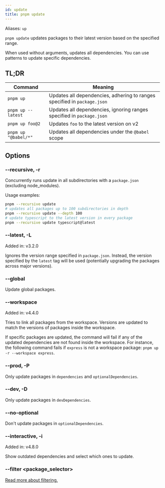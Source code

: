 ```yaml
---
id: update
title: pnpm update
---
```


Aliases: `up`

`pnpm update` updates packages to their latest version based on the specified
range.

When used without arguments, updates all dependencies. You can use patterns to
update specific dependencies.

## TL;DR

| Command              | Meaning                                                                  |
|----------------------|--------------------------------------------------------------------------|
|`pnpm up`             | Updates all dependencies, adhering to ranges specified in `package.json` |
|`pnpm up --latest`    | Updates all dependencies, ignoring ranges specified in `package.json`    |
|`pnpm up foo@2`       | Updates `foo` to the latest version on v2                                |
|`pnpm up "@babel/*"` | Updates all dependencies under the `@babel` scope                        |

## Options

### --recursive, -r

Concurrently runs update in all subdirectories with a `package.json` (excluding
node_modules).

Usage examples:

```sh
pnpm --recursive update
# updates all packages up to 100 subdirectories in depth
pnpm --recursive update --depth 100
# update typescript to the latest version in every package
pnpm --recursive update typescript@latest
```

### --latest, -L

Added in: v3.2.0

Ignores the version range specified in `package.json`. Instead, the version specified by the `latest` tag will be used (potentially upgrading the packages across major versions).

### --global

Update global packages.

### --workspace

Added in: v4.4.0

Tries to link all packages from the workspace. Versions are updated to match the
versions of packages inside the workspace.

If specific packages are updated, the command will fail if any of the updated
dependencies are not found inside the workspace. For instance, the following
command fails if `express` is not a workspace package:
`pnpm up -r --workspace express`.

### --prod, -P

Only update packages in `dependencies` and `optionalDependencies`.

### --dev, -D

Only update packages in `devDependencies`.

### --no-optional

Don't update packages in `optionalDependencies`.

### --interactive, -i

Added in: v4.8.0

Show outdated dependencies and select which ones to update.

### --filter \<package_selector>

[Read more about filtering.](../filtering)
